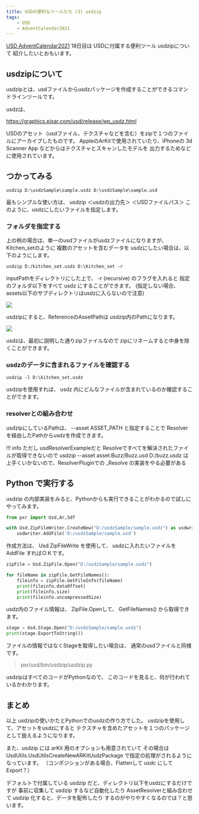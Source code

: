 ```yaml
---
title: USDの便利なツールたち (3) usdzip
tags:
    - USD
    - AdventCalendar2021
---
```


[USD AdventCalendar2021](https://qiita.com/advent-calendar/2021/usd) 18日目は USDに付属する便利ツール usdzipについて
紹介したいとおもいます。

## usdzipについて

usdzipとは、usdファイルからusdzパッケージを作成することができるコマンドラインツールです。

usdzは、

https://graphics.pixar.com/usd/release/wp_usdz.html

USDのアセット（usdファイル、テクスチャなどを含む）をzipで１つのファイルにアーカイブしたものです。
AppleのArKitで使用されていたり、iPhoneの 3d Scanner App などからはテクスチャとスキャンしたモデルを
出力するためなどに使用されています。

## つかってみる

```
usdzip D:\usdzSample\sample.usdz D:\usdzSample\sample.usd
```

最もシンプルな使い方は、
usdzip ＜usdzの出力先＞ ＜USDファイルパス＞
このように、usdzにしたいファイルを指定します。

### フォルダを指定する

上の例の場合は、単一のusdファイルがusdzファイルになりますが、Kitchen_setのように
複数のアセットを含むデータを usdzにしたい場合は、以下のようにします。

```
usdzip D:/kitchen_set.usdz D:\Kitchen_set -r
```

inputPathをディレクトリにした上で、 -r (recursive) のフラグを入れると
指定のフォルダ以下をすべて usdz にすることができます。
(指定しない場合、assets以下のサブディレクトリはusdzに入らないので注意)

![](https://gyazo.com/9f3ea9f4e76cb93c8ab6809c0247bbf4.png)

usdzipにすると、ReferenceのAssetPathは usdzip内のPathになります。

![](https://gyazo.com/ae7995b486322659107a11f80d1152fb.png)

usdzは、最初に説明した通りzipファイルなので
zipにリネームすると中身を除くことができます。

### usdzのデータに含まれるファイルを確認する

```
usdzip -l D:\kitchen_set.usdz
```

usdzipを使用すれば、 usdz 内にどんなファイルが含まれているのか確認することができます。

### resolverとの組み合わせ

usdzipにしているPathは、 --asset ASSET_PATH と指定することで
Resolverを経由したPathからusdzを作成できます。

!!! info
    ただし usdResolverExampleだと Resolveですべてを解決されたファイルが取得できないので
    usdzip --asset asset:Buzz/Buzz.usd D:/buzz.usdz
    は上手くいかないので、ResolverPluginでの _Resolve の実装をやる必要がある
    
## Python で実行する

usdzip の内部実装をみると、Pythonからも実行できることがわかるので試しにやってみます。

```python
from pxr import Usd,Ar,Sdf

with Usd.ZipFileWriter.CreateNew("D:/usdzSample/sample.usdz") as usdwriter:
    usdwriter.AddFile('D:/usdzSample/sample.usd')
```

作成方法は、 Usd.ZipFileWrite を使用して、
usdzに入れたいファイルを AddFile すればＯＫです。

```python
zipFile = Usd.ZipFile.Open("D:/usdzSample/sample.usdz")

for fileName in zipFile.GetFileNames():
    fileinfo = zipFile.GetFileInfo(fileName)
    print(fileinfo.dataOffset)
    print(fileinfo.size)
    print(fileinfo.uncompressedSize)
```

usdz内のファイル情報は、 ZipFile.Openして、 GetFileNames() から取得できます。

```python
stage = Usd.Stage.Open("D:/usdzSample/sample.usdz")
print(stage.ExportToString())
```

ファイルの情報ではなくStageを取得したい場合は、
通常のusdファイルと同様です。

> pxr/usd/bin/usdzip/usdzip.py

usdzipはすべてのコードがPythonなので、
このコードを見ると、何が行われているかわかります。

## まとめ

以上 usdzipの使いかたとPythonでのusdzの作り方でした。
usdzipを使用して、アセットをusdzにすると
テクスチャを含めたアセットを１つのパッケージとして扱えるようになります。

また、usdzip には arKit 用のオプションも用意されていて
その場合は UsdUtils.UsdUtilsCreateNewARKitUsdzPackage で指定の処理がされるようになっています。
（コンポジションがある場合、Flattenして usdc にしてExport？）

デフォルトで付属している usdzip だと、ディレクトリ以下をusdzにするだけですが
事前に収集して usdzip するなど自動化したり
AssetResolverと組み合わせて usdzip 化すると、データを配布したり
するのがやりやすくなるのでは？と思います。